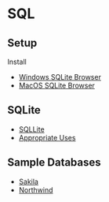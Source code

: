 # SQL

## Setup

Install

- [Windows SQLite Browser](https://download.sqlitebrowser.org/DB.Browser.for.SQLite-v3.13.1-win64.msi)
- [MacOS SQLite Browser](https://download.sqlitebrowser.org/DB.Browser.for.SQLite-v3.13.1.dmg)

## SQLite

- [SQLLite](https://www.sqlite.org/index.html)
- [Appropriate Uses](https://www.sqlite.org/whentouse.html)
<!-- - [SQLite VS Code Extension](https://marketplace.visualstudio.com/items?itemName=alexcvzz.vscode-sqlite) -->


## Sample Databases

- [Sakila](https://github.com/bradleygrant/sakila-sqlite3)
- [Northwind](https://github.com/jpwhite3/northwind-SQLite3)
